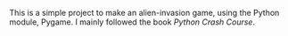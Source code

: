 This is a simple project to make an alien-invasion game, using the Python module, Pygame.
I mainly followed the book _Python Crash Course_.
